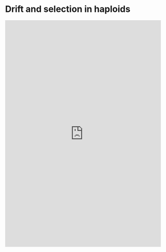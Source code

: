 # Drift and selection in haploids

<iframe width="100%" height="731.015625" frameborder="0"
  src="https://observablehq.com/embed/@molpopgen/genetic-drift-and-selection-in-a-haploid-population?cells=traj_plot%2Cviewof+N%2Cviewof+num_generations%2Cviewof+num_copies%2Cviewof+mutant_fitness%2Cviewof+num_replicates"></iframe>
